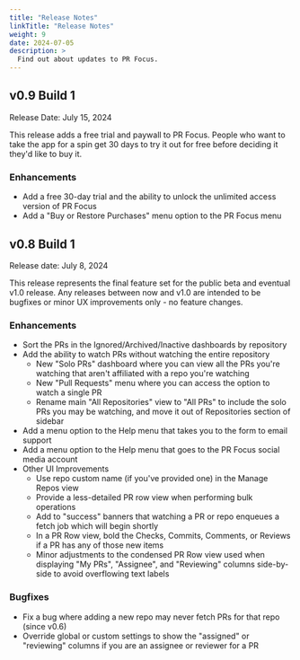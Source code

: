 ```yaml
---
title: "Release Notes"
linkTitle: "Release Notes"
weight: 9
date: 2024-07-05
description: >
  Find out about updates to PR Focus.
---
```


## v0.9 Build 1

Release Date: July 15, 2024

This release adds a free trial and paywall to PR Focus. People who want to take the app for a spin get 30 days to try it out for free before deciding it they'd like to buy it.

### Enhancements

- Add a free 30-day trial and the ability to unlock the unlimited access version of PR Focus
- Add a "Buy or Restore Purchases" menu option to the PR Focus menu

## v0.8 Build 1

Release date: July 8, 2024

This release represents the final feature set for the public beta and eventual v1.0 release. Any releases between now and v1.0 are intended to be bugfixes or minor UX improvements only - no feature changes.

### Enhancements

- Sort the PRs in the Ignored/Archived/Inactive dashboards by repository
- Add the ability to watch PRs without watching the entire repository
  - New "Solo PRs" dashboard where you can view all the PRs you're watching that aren't affiliated with a repo you're watching
  - New "Pull Requests" menu where you can access the option to watch a single PR
   - Rename main "All Repositories" view to "All PRs" to include the solo PRs you may be watching, and move it out of Repositories section of sidebar
- Add a menu option to the Help menu that takes you to the form to email support
- Add a menu option to the Help menu that goes to the PR Focus social media account
- Other UI Improvements
  - Use repo custom name (if you've provided one) in the Manage Repos view
  - Provide a less-detailed PR row view when performing bulk operations
  - Add to "success" banners that watching a PR or repo enqueues a fetch job which will begin shortly
  - In a PR Row view, bold the Checks, Commits, Comments, or Reviews if a PR has any of those new items
  - Minor adjustments to the condensed PR Row view used when displaying "My PRs", "Assignee", and "Reviewing" columns side-by-side to avoid overflowing text labels

### Bugfixes

- Fix a bug where adding a new repo may never fetch PRs for that repo (since v0.6)
- Override global or custom settings to show the "assigned" or "reviewing" columns if you are an assignee or reviewer for a PR
